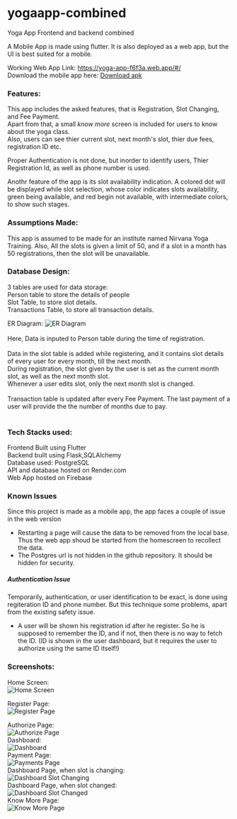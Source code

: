 # yogaapp-combined

Yoga App Frontend and backend combined

A Mobile App is made using flutter. It is also deployed as a web app, but the UI is best suited for a mobile.

Working Web App Link: https://yoga-app-f6f3a.web.app/#/<br>
Download the mobile app here: [Download apk](app.apk)

<h3>Features:</h3>
This app includes the asked features, that is Registration, Slot Changing, and Fee Payment.<br>
Apart from that, a small <i>know more</i> screen is included for users to know about the yoga class.<br>
Also, users can see thier current slot, next month's slot, thier due fees, registration ID etc.

Proper Authentication is not done, but inorder to identify users, Thier Registration Id, as well as phone number is used.

Anothr feature of the app is its slot availability indication. A colored dot will be displayed while slot selection, whose color indicates slots availability, green being available, and red begin not available, with intermediate colors, to show such stages.

<h3>Assumptions Made:</h3>
This app is assumed to be made for an institute named Nirvana Yoga Training.
Also, All the slots is given a limit of 50, and if a slot in a month has 50 registrations, then the slot will be unavailable.

<h3>Database Design:</h3>
3 tables are used for data storage:<br>
Person table to store the details of people<br>
Slot Table, to store slot details.<br>
Transactions Table, to store all transaction details.

ER Diagram:
![ER Diagram](ER-Diagram.png)
<br><br>
Here, Data is inputed to Person table during the time of registration.<br><br>
Data in the slot table is added while registering, and it contains slot details of every user for every month, till the next month.<br>
During registration, the slot given by the user is set as the current month slot, as well as the next month slot.<br>
Whenever a user edits slot, only the next month slot is changed.<br><br>
Transaction table is updated after every Fee Payment. The last payment of a user will provide the the number of months due to pay.<br><br>

<h3>Tech Stacks used:</h3>
Frontend Built using Flutter<br>
Backend built using Flask,SQLAlchemy<br>
Database used: PostgreSQL<br>
API and database hosted on Render.com<br>
Web App hosted on Firebase

<h3>Known Issues</h3>
Since this project is made as a mobile app, the app faces a couple of issue in the web version
  <ul>
    <li>Restarting a page will cause the data to be removed from the local base. Thus the web app shoud be started from the homescreen to recollect the data.</li>
    <li>The Postgres url is not hidden in the github repository. It should be hidden for security.</li>
  </ul>
  <h5>Authentication Issue</h5>
  Temporarily, authentication, or user identification to be exact, is done using regiteration ID and phone number. But this technique some problems, apart from the existing safety issue.
  <ul>
    <li>A user will be shown his registration id after he register. So he is supposed to remember the ID, and if not, then there is no way to fetch the ID. (ID is shown in the user dashboard, but it requires the user to authorize using the same ID itself!)</li>
  </ul>


<h3>Screenshots:</h3>
  
Home Screen:<br>
![Home Screen](homepage.jpg)<br>

Register Page:<br>
![Register Page](register-form.jpg)<br>

Authorize Page:<br>
![Authorize Page](authorize.jpg)<br>
Dashboard:<br>
![Dashboard](dashboard.jpg)<br>
Payment Page:<br>
![Payments Page](payment.jpg)<br>
Dashboard Page, when slot is changing:<br>
![Dashboard Slot Changing](dashboard-selectslot.jpg)<br>
Dashboard Page, when slot changed:<br>
![Dashboard Slot Changed](dashboard-slotchange.jpg)<br>
Know More Page:<br>
![Know More Page](knowmore.jpg)<br>





